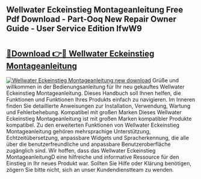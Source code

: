 ## Wellwater Eckeinstieg Montageanleitung Free Pdf Download - Part-Ooq New Repair Owner Guide - User Service Edition IfwW9

# <h2><a href="http://df8bzu.blite.top/?on=Wellwater+Eckeinstieg+Montageanleitung">🔗Download 👉🔴 Wellwater Eckeinstieg Montageanleitung</a></h2>

[![Wellwater Eckeinstieg Montageanleitung new download](https://i.imgur.com/lujVjoI.png)](http://df8bzu.blite.top/?on=Wellwater+Eckeinstieg+Montageanleitung)
Grüße und willkommen in der Bedienungsanleitung für Ihr neu gekauftes Wellwater Eckeinstieg Montageanleitung. Dieses Handbuch soll Ihnen helfen, die Funktionen und Funktionen Ihres Produkts einfach zu navigieren. Im Inneren finden Sie detaillierte Anweisungen zur Installation, Verwendung, Wartung und Fehlerbehebung. Kompatibel mit großen Marken Dieses Wellwater Eckeinstieg Montageanleitung ist mit großen Marken kompatibler Produkte kompatibel. Zu den erweiterten Funktionen von Wellwater Eckeinstieg Montageanleitung gehören mehrsprachige Unterstützung, Echtzeitübersetzung, anpassbare Widgets und Spracherkennung, die alle über die benutzerfreundliche und anpassbare Benutzeroberfläche zugänglich sind. Wir hoffen, dass das Wellwater Eckeinstieg MontageanleitungD eine hilfreiche und informative Ressource für den Einstieg in Ihr neues Produkt war. Sollten Sie Hilfe oder Klärung benötigen, zögern Sie bitte nicht, sich an unser Kundendienstteam zu wenden.
